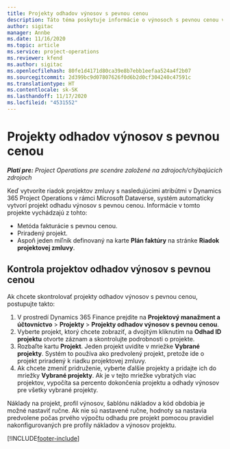 ```yaml
---
title: Projekty odhadov výnosov s pevnou cenou
description: Táto téma poskytuje informácie o výnosoch s pevnou cenou v projektoch.
author: sigitac
manager: Annbe
ms.date: 11/16/2020
ms.topic: article
ms.service: project-operations
ms.reviewer: kfend
ms.author: sigitac
ms.openlocfilehash: 80fe1d4171d80ca39e8b7ebb1eefaa524a4f2b07
ms.sourcegitcommit: 2d399bc9d07807626f0d6b2d0cf304240c47591c
ms.translationtype: HT
ms.contentlocale: sk-SK
ms.lasthandoff: 11/17/2020
ms.locfileid: "4531552"
---
```

# <a name="fixed-price-revenue-estimate-projects"></a>Projekty odhadov výnosov s pevnou cenou 

_**Platí pre:** Project Operations pre scenáre založené na zdrojoch/chýbajúcich zdrojoch_

Keď vytvoríte riadok projektov zmluvy s nasledujúcimi atribútmi v Dynamics 365 Project Operations v rámci Microsoft Dataverse, systém automaticky vytvorí projekt odhadu výnosov s pevnou cenou. Informácie v tomto projekte vychádzajú z tohto:

  - Metóda fakturácie s pevnou cenou.
  - Priradený projekt.
  - Aspoň jeden míľnik definovaný na karte **Plán faktúry** na stránke **Riadok projektovej zmluvy**.

## <a name="review-fixed-price-revenue-estimates-projects"></a>Kontrola projektov odhadov výnosov s pevnou cenou
Ak chcete skontrolovať projekty odhadov výnosov s pevnou cenou, postupujte takto:

1. V prostredí Dynamics 365 Finance prejdite na **Projektový manažment a účtovníctvo** > **Projekty** > **Projekty odhadov výnosov s pevnou cenou**.
2. Vyberte projekt, ktorý chcete zobraziť, a dvojitým kliknutím na **Odhad ID projektu** otvorte záznam a skontrolujte podrobnosti o projekte.
3. Rozbaľte kartu **Projekt**. Jeden projekt uvidíte v mriežke **Vybrané projekty**. Systém to používa ako predvolený projekt, pretože ide o projekt priradený k riadku projektovej zmluvy. 
4. Ak chcete zmeniť pridruženie, vyberte ďalšie projekty a pridajte ich do mriežky **Vybrané projekty**. Ak je v tejto mriežke vybratých viac projektov, vypočíta sa percento dokončenia projektu a odhady výnosov pre všetky vybrané projekty.

  Náklady na projekt, profil výnosov, šablónu nákladov a kód obdobia je možné nastaviť ručne. Ak nie sú nastavené ručne, hodnoty sa nastavia predvolene počas prvého výpočtu odhadu pre projekt pomocou pravidiel nakonfigurovaných pre profily nákladov a výnosov projektu.



[!INCLUDE[footer-include](../includes/footer-banner.md)]